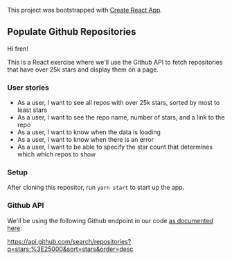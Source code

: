 This project was bootstrapped with [Create React App](https://github.com/facebook/create-react-app).

## Populate Github Repositories

Hi fren!

This is a React exercise where we'll use the Github API to fetch repositories that have over 25k stars and display them on a page.

### User stories

- As a user, I want to see all repos with over 25k stars, sorted by most to least stars
- As a user, I want to see the repo name, number of stars, and a link to the repo
- As a user, I want to know when the data is loading
- As a user, I want to know when there is an error
- As a user, I want to be able to specify the star count that determines which which repos to show

### Setup

After cloning this repositor, run `yarn start` to start up the app.

### Github API

We'll be using the following Github endpoint in our code [as documented here](https://developer.github.com/v3/search/#search-repositories):

https://api.github.com/search/repositories?q=stars:%3E25000&sort=stars&order=desc

